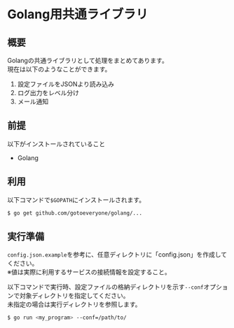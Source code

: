 # Golang用共通ライブラリ

## 概要

Golangの共通ライブラリとして処理をまとめてあります。  
現在は以下のようなことができます。

1. 設定ファイルをJSONより読み込み
2. ログ出力をレベル分け
3. メール通知

## 前提

以下がインストールされていること

- Golang

## 利用

以下コマンドで`$GOPATH`にインストールされます。

```sh
$ go get github.com/gotoeveryone/golang/...
```

## 実行準備

`config.json.example`を参考に、任意ディレクトリに「config.json」を作成してください。  
※値は実際に利用するサービスの接続情報を設定すること。  

以下コマンドで実行時、設定ファイルの格納ディレクトリを示す`--conf`オプションで対象ディレクトリを指定してください。  
未指定の場合は実行ディレクトリを参照します。  

```sh
$ go run <my_program> --conf=/path/to/
```
